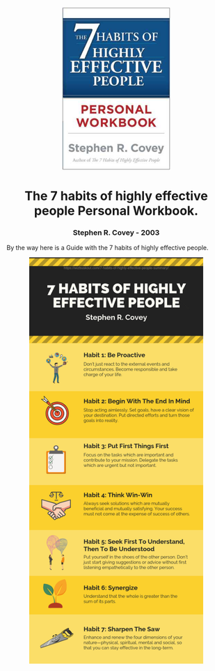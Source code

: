 <p align="center"><img alt="the-7-habits-of-highly-effective-people-personal-workbook" src="./the-7-habits-of-highly-effective-people-personal-workbook.png" width="250" /></p> 

<h1 align="center">The 7 habits of highly effective people Personal Workbook.</h1>

<h3 align="center">Stephen R. Covey - 2003</h3> 


By the way here is a Guide with the 7 habits of highly effective people. 

<p align="center"><img alt="the-7-habits-of-highly-effective-people-guide" src="./the-7-habits-of-highly-effective-people-guide.png" width="400" /></p> 

